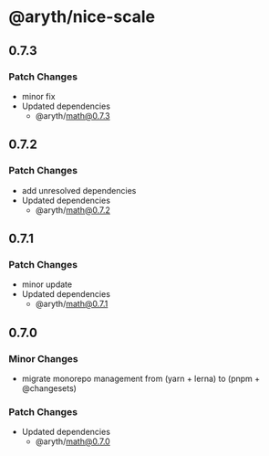 # @aryth/nice-scale

## 0.7.3

### Patch Changes

- minor fix
- Updated dependencies
  - @aryth/math@0.7.3

## 0.7.2

### Patch Changes

- add unresolved dependencies
- Updated dependencies
  - @aryth/math@0.7.2

## 0.7.1

### Patch Changes

- minor update
- Updated dependencies
  - @aryth/math@0.7.1

## 0.7.0

### Minor Changes

- migrate monorepo management from (yarn + lerna) to (pnpm + @changesets)

### Patch Changes

- Updated dependencies
  - @aryth/math@0.7.0
